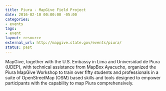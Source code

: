 ```yaml
---
title: Piura - MapGive Field Project
date: 2016-02-10 00:00:00 -05:00
categories:
- events
tags:
- event
layout: resource
external_url: http://mapgive.state.gov/events/piura/
status: past
---
```


MapGive, together with the U.S. Embassy in Lima and Universidad de Piura (UDEP), with technical assistance from MapBox Ayacucho, organized the Piura MapGive Workshop to train over fifty students and professionals in a suite of OpenStreetMap (OSM) based skills and tools designed to empower participants with the capability to map Piura comprehensively. 

